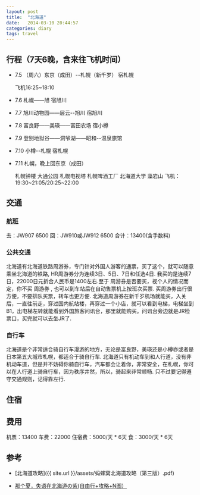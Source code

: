 ```yaml
---
layout: post
title:  "北海道"
date:   2014-03-10 20:44:57
categories: diary
tags: travel
---
```


## 行程（7天6晚，含来往飞机时间）

* 7.5 （周六）东京（成田）--札幌（新千岁） 宿札幌

    飞机16:25~18:10

* 7.6 札幌——旭 宿旭川

* 7.7 旭川动物园——层云--旭川 宿旭川

* 7.8 富良野——美瑛——富田农场 宿小樽

* 7.9 登别地狱谷——洞爷湖——昭和--温泉旅馆

* 7.10 小樽--札幌 宿札幌

* 7.11 札幌，晚上回东京（成田）

    札幌钟楼
    大通公园
    札幌电视塔
    札幌啤酒工厂
    北海道大学
    藻岩山
    飞机：19:30~21:05/20:25~22:00

## 交通

### [航班][airline]

去：JW907 6500
回：JW910或JW912 6500
合计：13400(含手数料)

### 公共交通

北海道有北海道铁路周游券，专门针对外国人游客的通票，买了这个，就可以随意乘坐北海道的铁路, HR周游券分为连续3日、5日、7日和任选4日. 我买的是连续7日，22000日元折合人民币是1400左右.至于 周游券是否要买，视个人的情况而定，你不买 周游券 , 也可以到车站后在自动售票机上按班次买票. 买周游券出行很方便，不要排队买票，转车也更方便. 北海道周游券在新千岁机场就能买，入关后，一直往前走，穿过国内航站楼，再穿过一个小店，就可以看到电梯，电梯坐到B1，出电梯左转就能看到外国旅客问讯台，那里就能购买。问讯台旁边就是JR检票口，买完就可以去坐JR了.

### 自行车

北海道是个非常适合骑自行车漫游的地方，无论是富良野，美瑛还是小樽亦或者是日本第五大城市札幌，都适合于骑自行车. 北海道只有机动车到和人行道，没有非机动车道，但是并不妨碍你骑自行车，汽车都会让着你，非常安全，在札幌，你可以在人行道上骑自行车，因为秩序井然，所以，骑起来非常顺畅. 只不过要记得遵守交通规则，记得靠左行.

## 住宿

## 费用

机票：13400
车费：22000
住宿费：5000/天 * 6天
食：3000/天 * 6天

## 参考

* [北海道攻略]({{ site.url }}/assets/蚂蜂窝北海道攻略（第三版）.pdf)

* [那个夏，失语在北海道の紫(自由行+攻略+N图）][source1]

[airline]: http://www.vanilla-air.com/reservation/ibe/ibe/booking;jsessionid=B573DB1ED8EF503E89F5D41E8BE54671?execution=e1s1&locale=ja&llt=&agentId=
[booking]: www.booking.com
[source1]: http://www.mafengwo.cn/i/1345046.html
